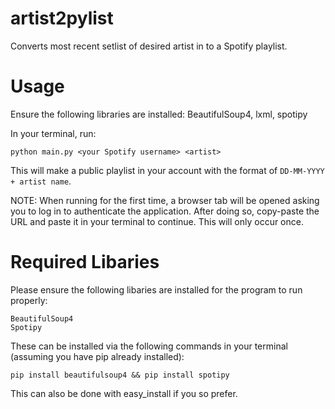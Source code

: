 # artist2pylist
Converts most recent setlist of desired artist in to a Spotify playlist.

# Usage
Ensure the following libraries are installed: BeautifulSoup4, lxml, spotipy

In your terminal, run:
```
python main.py <your Spotify username> <artist>
```
This will make a public playlist in your account with the format of ```DD-MM-YYYY + artist name```.

NOTE: When running for the first time, a browser tab will be opened asking you to log in to authenticate the application.
After doing so, copy-paste the URL and paste it in your terminal to continue. This will only occur once.

# Required Libaries
Please ensure the following libaries are installed for the program to run properly:
```
BeautifulSoup4
Spotipy
```
These can be installed via the following commands in your terminal (assuming you have pip already installed):
```
pip install beautifulsoup4 && pip install spotipy
```
This can also be done with easy_install if you so prefer.
